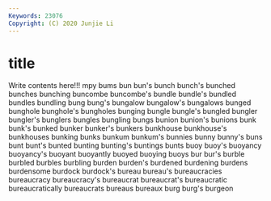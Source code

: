 ```yaml
---
Keywords: 23076
Copyright: (C) 2020 Junjie Li
---
```


# title

Write contents here!!!
mpy 
bums 
bun 
bun's 
bunch 
bunch's 
bunched 
bunches 
bunching 
buncombe
buncombe's 
bundle 
bundle's 
bundled 
bundles 
bundling 
bung 
bung's 
bungalow 
bungalow's
bungalows 
bunged 
bunghole 
bunghole's 
bungholes 
bunging 
bungle 
bungle's 
bungled 
bungler
bungler's 
bunglers 
bungles 
bungling 
bungs 
bunion 
bunion's 
bunions 
bunk 
bunk's
bunked 
bunker 
bunker's 
bunkers 
bunkhouse 
bunkhouse's 
bunkhouses 
bunking 
bunks 
bunkum
bunkum's 
bunnies 
bunny 
bunny's 
buns 
bunt 
bunt's 
bunted 
bunting 
bunting's
buntings 
bunts 
buoy 
buoy's 
buoyancy 
buoyancy's 
buoyant 
buoyantly 
buoyed 
buoying
buoys 
bur 
bur's 
burble 
burbled 
burbles 
burbling 
burden 
burden's 
burdened
burdening 
burdens 
burdensome 
burdock 
burdock's 
bureau 
bureau's 
bureaucracies 
bureaucracy 
bureaucracy's
bureaucrat 
bureaucrat's 
bureaucratic 
bureaucratically 
bureaucrats 
bureaus 
bureaux 
burg 
burg's 
burgeon
